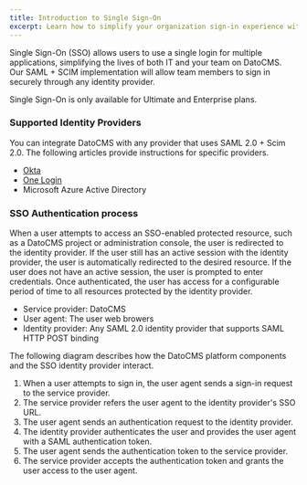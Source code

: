 ```yaml
---
title: Introduction to Single Sign-On
excerpt: Learn how to simplify your organization sign-in experience with automatic provisioning of users
---
```


Single Sign-On (SSO) allows users to use a single login for multiple applications, simplifying the lives of both IT and your team on DatoCMS. Our SAML + SCIM implementation will allow team members to sign in securely through any identity provider.

Single Sign-On is only available for Ultimate and Enterprise plans.

### Supported Identity Providers

You can integrate DatoCMS with any provider that uses SAML 2.0 + Scim 2.0. The following articles provide instructions for specific providers.

* [Okta](/docs/guides/single-sign-on/configure-sso-with-okta)
* [One Login](/docs/guides/single-sign-on/configure-sso-with-onelogin)
* Microsoft Azure Active Directory

### SSO Authentication process

When a user attempts to access an SSO-enabled protected resource, such as a DatoCMS project or administration console, the user is redirected to the identity provider. If the user still has an active session with the identity provider, the user is automatically redirected to the desired resource. If the user does not have an active session, the user is prompted to enter credentials. Once authenticated, the user has access for a configurable period of time to all resources protected by the identity provider.

* Service provider: DatoCMS
* User agent: The user web browers
* Identity provider: Any SAML 2.0 identity provider that supports SAML HTTP POST binding

The following diagram describes how the DatoCMS platform components and the SSO identity provider interact.

1. When a user attempts to sign in, the user agent sends a sign-in request to the service provider.
2. The service provider refers the user agent to the identity provider's SSO URL.
3. The user agent sends an authentication request to the identity provider.
4. The identity provider authenticates the user and provides the user agent with a SAML authentication token.
5. The user agent sends the authentication token to the service provider.
6. The service provider accepts the authentication token and grants the user access to the user agent.
